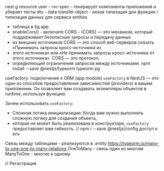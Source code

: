nest g resource user --no-spec - генерирует компоненты приложения и убирает тесты
dto - data transfer object - некая типизация дли функции / типизация данных для сервиса entities
- таблица в бд app.
- enableCors() - включате CORS - (CORS) — это механизм, который поддерживает безопасные запросы и передачу данных
- из внешних источников CORS — это способ веб-серверов сказать «Принимать запросы кросс-источника из 
- этого источника» или «Не принимать запросы кросс-источника от этого источника». CORS — это протокол,
- определяющий ограничения запросов между источниками. npm install --save @nestjs/typeorm typeorm pg

useFactory: подключение к ORM (app.module)
`useFactory` в NestJS — это один из способов предоставления зависимостей (providers) в вашем приложении.
Он позволяет вам создавать экземпляры объектов в runtime, используя функцию.

Зачем использовать `useFactory`:

* Сложная логика инициализации: Когда вам нужно выполнить сложную логику для создания объекта,
* которая не может быть реализована в конструкторе, `useFactory` предоставляет вам гибкость.
// npm i --save @nestjs/config доступ к env

Связь между таблицами - реализуются в .entity https://typeorm.io/many-to-one-one-to-many-relations 
OneToMany - связь один ко многим ManyToOne - многие к одному

// Регистрация 
